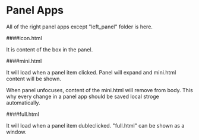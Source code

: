 Panel Apps
==========
All of the right panel apps except "left_panel" folder is here.

####icon.html

It is content of the box in the panel. 

####mini.html

It will load when a panel item clicked. Panel will expand and mini.html content will be shown.

When panel unfocuses, content of the mini.html will remove from body. This why every change in a panel app should be saved local stroge automatically.

####full.html

It will load when a panel item dubleclicked. "full.html" can be shown as a window.
